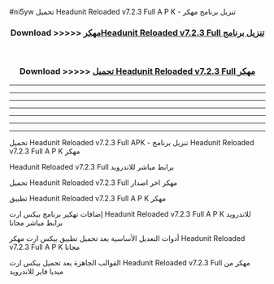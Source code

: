 #ni5yw تحميل Headunit Reloaded v7.2.3 Full  A P K - تنزيل برنامج مهكر



<div align="center">
<h3>Download >>>>> <a href="https://runaway1.web.app/?sq=Headunit Reloaded v7.2.3 Full ">مهكرHeadunit Reloaded v7.2.3 Full  تنزيل برنامج</a></h3><br>

<h3>Download >>>>> <a href="https://runaway1.web.app/?sq=Headunit Reloaded v7.2.3 Full ">تحميل Headunit Reloaded v7.2.3 Full  مهكر</a></h3>
</div>


----------------------------------------------------------

----------------------------------------------------------

----------------------------------------------------------

----------------------------------------------------------

----------------------------------------------------------

----------------------------------------------------------

----------------------------------------------------------

تحميل Headunit Reloaded v7.2.3 Full  APK - تنزيل برنامج Headunit Reloaded v7.2.3 Full  A P K مهكر

Headunit Reloaded v7.2.3 Full  برابط مباشر للاندرويد

تحميل Headunit Reloaded v7.2.3 Full  مهكر اخر اصدار

تطبيق Headunit Reloaded v7.2.3 Full  A P K مهكر

إضافات تهكير برنامج بيكس ارت Headunit Reloaded v7.2.3 Full  A P K للاندرويد برابط مباشر مجانا

أدوات التعديل الأساسية بعد تحميل تطبيق بيكس ارت مهكر Headunit Reloaded v7.2.3 Full  A P K مجانا

القوالب الجاهزة بعد تحميل بيكس ارت Headunit Reloaded v7.2.3 Full  مهكر من ميديا فاير للاندرويد


